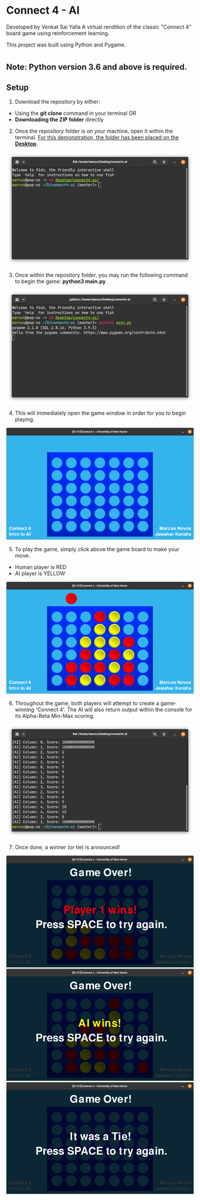# Connect 4 - AI
Developed by Venkat Sai Yalla
A virtual rendition of the classic "Connect 4" board game using reinforcement learning.

This project was built using Python and Pygame.

#
## Note: Python version 3.6 and above is **required**.
## Setup

1. Download the repository by either:
- Using the **git clone** command in your terminal *OR*
- **Downloading the ZIP folder** directly

2. Once the repository folder is on your machine, open it within the terminal. <u>For this demonstration, the folder has been placed on the **Desktop**</u>.

![Terminal - Change Directory](./img/readme_console1.png)

3. Once within the repository folder, you may run the following command to begin the game: **python3 main.py**

![Terminal - Start Game](./img/readme_console2.png)

4. This will immediately open the game window in order for you to begin playing.

![Game Window - Start](./img/readme_game1.png)

5. To play the game, simply click above the game board to make your move.
- Human player is RED
- AI player is YELLOW

![Game Window - Making a Move](./img/readme_game2.png)

6. Throughout the game, both players will attempt to create a game-winning 'Connect 4'. The AI will also return output within the console for its Alpha-Beta Min-Max scoring.

![Terminal - AI Score Output](./img/readme_scores.png)

7. Once done, a winner (or tie) is announced!

![Game Window - Player 1 Wins](./img/readme_winner1.png)
![Game Window - AI Wins](./img/readme_winner2.png)
![Game Window - Tie Game](./img/readme_tie.png)
